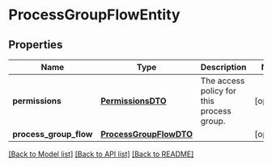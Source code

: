 # ProcessGroupFlowEntity

## Properties
Name | Type | Description | Notes
------------ | ------------- | ------------- | -------------
**permissions** | [**PermissionsDTO**](PermissionsDTO.md) | The access policy for this process group. | [optional] 
**process_group_flow** | [**ProcessGroupFlowDTO**](ProcessGroupFlowDTO.md) |  | [optional] 

[[Back to Model list]](../README.md#documentation-for-models) [[Back to API list]](../README.md#documentation-for-api-endpoints) [[Back to README]](../README.md)


